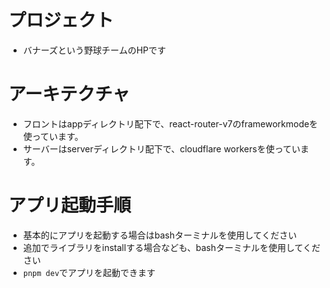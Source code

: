 # プロジェクト

- バナーズという野球チームのHPです

# アーキテクチャ

- フロントはappディレクトリ配下で、react-router-v7のframeworkmodeを使っています。
- サーバーはserverディレクトリ配下で、cloudflare workersを使っています。

# アプリ起動手順

- 基本的にアプリを起動する場合はbashターミナルを使用してください
- 追加でライブラリをinstallする場合なども、bashターミナルを使用してください
- `pnpm dev`でアプリを起動できます
